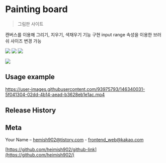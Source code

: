 # Painting board
> 그림판 사이트

캔버스를 이용해 그리기, 지우기, 색채우기 기능 구현
input range 속성을 이용한 브러쉬 사이즈 변경 가능

<img src="https://img.shields.io/badge/-HTML5-E34F26?style=flat&logo=HTML5" /> <img src="https://img.shields.io/badge/-CSS3-1572B6?style=flat&logo=CSS3" /> <img src="https://img.shields.io/badge/-jQuery-0769AD?style=flat&logo=jQuery" />


![](header.png)

## Usage example

https://user-images.githubusercontent.com/93975793/146340031-5f041304-02dd-4b14-aead-b3628eb1e1ac.mp4


## Release History

## Meta

Your Name – [hemish902@tistory.com](https://heimish902@tistory.com) - frontend_web@kakao.com

[https://github.com/heimish902/github-link](https://github.com/heimish902/)
